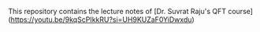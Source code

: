 This repository contains the lecture notes of [Dr. Suvrat Raju's QFT course] (https://youtu.be/9kqScPIkkRU?si=UH9KUZaF0YiDwxdu)